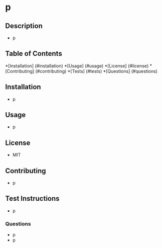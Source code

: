 # p

## Description
- p

## Table of Contents
*[Installation] (#installation) 
*[Usage] (#usage)
*[License] (#license)
*[Contributing] (#contributing)
*[Tests] (#tests)
*[Questions] (#questions)

## Installation
- p

## Usage
- p

## License
- MIT      

## Contributing
- p

## Test Instructions
- p

### Questions
- p
- p

